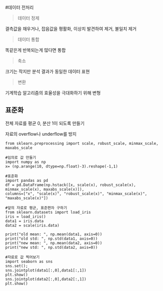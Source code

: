 #데이터 전처리
> 데이터 정제

결측값을 채우거나, 잡음값을 평활화, 이상치 발견하여 제거, 불일치 제거

> 데이터 통합

똑같은게 반복되는게 많다면 통합

> 축소

크기는 작지만 분석 결과가 동일한 데이터 표현

>변환

기계학습 알고리즘의 효율성을 극대화하기 위해 변형


## 표준화

전체 자료를 평균 0, 분산 1이 되도록 만들기

자료의 overflow나 underflow를 방지

```
from sklearn.preprocessing import scale, robust_scale, minmax_scale, maxabs_scale

#임의로 값 만들기
import numpy as np
x= (np.arange(10, dtype=np.float)-3).reshape(-1,1)

#표준화
import pandas as pd
df = pd.DataFrame(np.hstack([x, scale(x), robust_scale(x), minmax_scale(x), maxabs_scale(x)]),
columns=["x", "scale(x)", "robust_scale(x)", "minmax_scale(x)", "maxabs_scale(x)"])

#앞의 자료로 평균, 표준편차 구하기
from sklearn.datasets import load_iris
iris = load_iris()
data1 = iris.data
data2 = scale(iris.data)

print("old mean: ", np.mean(data1, axis=0))
print("old std: ", np.std(data1, axis=0))
print("new mean: ", np.mean(data2, axis=0))
print("new std: ", np.std(data2, axis=0))

#자료로 값 찍어보기
import seaborn as sns
sns.set();
sns.jointplot(data1[:,0],data1[:,1])
plt.show()
sns.jointplot(data2[:,0],data2[:,1])
plt.show()
```
